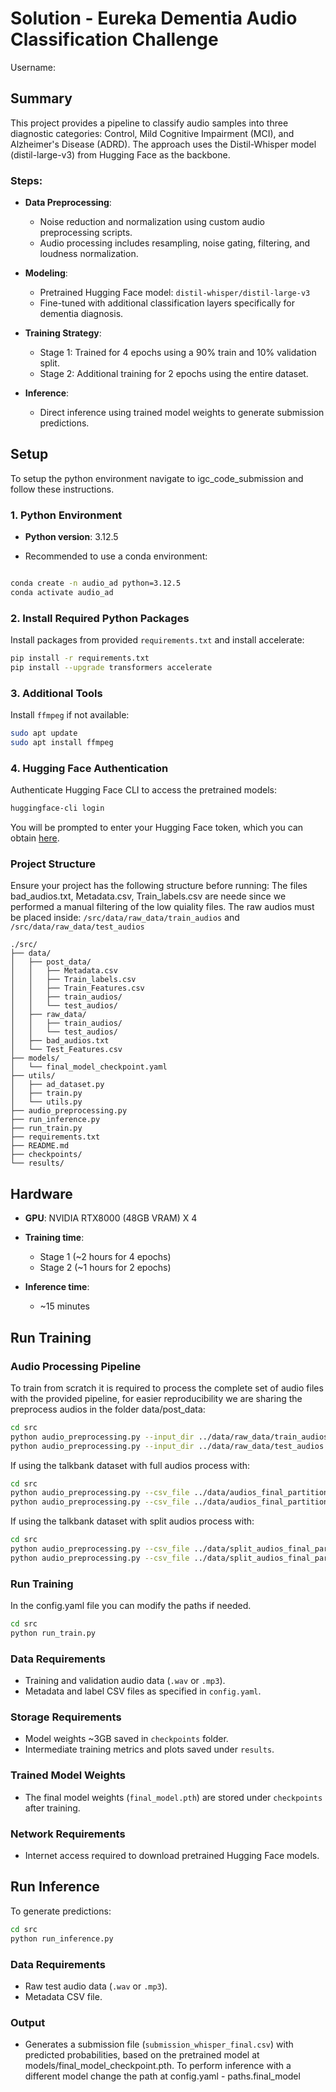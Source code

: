 # Solution - Eureka Dementia Audio Classification Challenge

Username: <IGCPHARMA-Team>

## Summary

This project provides a pipeline to classify audio samples into three diagnostic categories: Control, Mild Cognitive Impairment (MCI), and Alzheimer's Disease (ADRD). The approach uses the Distil-Whisper model (distil-large-v3) from Hugging Face as the backbone.

### Steps:
- **Data Preprocessing**:
  - Noise reduction and normalization using custom audio preprocessing scripts.
  - Audio processing includes resampling, noise gating, filtering, and loudness normalization.

- **Modeling**:
  - Pretrained Hugging Face model: `distil-whisper/distil-large-v3`
  - Fine-tuned with additional classification layers specifically for dementia diagnosis.

- **Training Strategy**:
  - Stage 1: Trained for 4 epochs using a 90% train and 10% validation split.
  - Stage 2: Additional training for 2 epochs using the entire dataset.

- **Inference**:
  - Direct inference using trained model weights to generate submission predictions.

## Setup
To setup the python environment navigate to igc_code_submission and follow these instructions. 
### 1. Python Environment

- **Python version**: 3.12.5

- Recommended to use a conda environment:

```bash

conda create -n audio_ad python=3.12.5
conda activate audio_ad
```

### 2. Install Required Python Packages

Install packages from provided `requirements.txt` and install accelerate:

```bash
pip install -r requirements.txt
pip install --upgrade transformers accelerate
```

### 3. Additional Tools

Install `ffmpeg` if not available:

```bash
sudo apt update
sudo apt install ffmpeg
```
### 4. Hugging Face Authentication

Authenticate Hugging Face CLI to access the pretrained models:

```bash
huggingface-cli login
```

You will be prompted to enter your Hugging Face token, which you can obtain [here](https://huggingface.co/settings/tokens).

### Project Structure

Ensure your project has the following structure before running:
The files bad_audios.txt, Metadata.csv, Train_labels.csv are neede since we performed a manual filtering of the low quiality files. The raw audios must be placed inside: ```/src/data/raw_data/train_audios``` and ```/src/data/raw_data/test_audios``` 

```
./src/
├── data/
│   ├── post_data/
│   │   ├── Metadata.csv
│   │   ├── Train_labels.csv
│   │   ├── Train_Features.csv
│   │   ├── train_audios/
│   │   └── test_audios/
│   ├── raw_data/
│   │   ├── train_audios/
│   │   └── test_audios/
│   ├── bad_audios.txt
│   └── Test_Features.csv
├── models/
│   └── final_model_checkpoint.yaml
├── utils/
│   ├── ad_dataset.py
│   ├── train.py
│   └── utils.py
├── audio_preprocessing.py
├── run_inference.py
├── run_train.py
├── requirements.txt
├── README.md
├── checkpoints/
└── results/
```

## Hardware

- **GPU**: NVIDIA RTX8000 (48GB VRAM) X 4
- **Training time**:
  - Stage 1 (~2 hours for 4 epochs)
  - Stage 2 (~1 hours for 2 epochs)

- **Inference time**:
  - ~15 minutes

## Run Training

### Audio Processing Pipeline
To train from scratch it is required to process the complete set of audio files with the provided pipeline, for easier reproducibility we are sharing
the preprocess audios in the folder data/post_data:

```bash
cd src
python audio_preprocessing.py --input_dir ../data/raw_data/train_audios --output_dir ../data/post_data/train_audios
python audio_preprocessing.py --input_dir ../data/raw_data/test_audios --output_dir ../data/post_data/test_audios
```

If using the talkbank dataset with full audios process with:
```bash
cd src
python audio_preprocessing.py --csv_file ../data/audios_final_partition.csv --train --output_dir ../data/post_data/train_audios/ --dataset_type talkbank-parallel --no-segment
python audio_preprocessing.py --csv_file ../data/audios_final_partition.csv --no-train --output_dir ../data/post_data/test_audios/ --dataset_type talkbank-parallel --no-segment
```

If using the talkbank dataset with split audios process with:
```bash
cd src
python audio_preprocessing.py --csv_file ../data/split_audios_final_partition.csv --train --output_dir ../data/post_data/train_audios/ --dataset_type talkbank-parallel --segment
python audio_preprocessing.py --csv_file ../data/split_audios_final_partition.csv --no-train --output_dir ../data/post_data/test_audios/ --dataset_type talkbank-parallel --segment
```
### Run Training

In the config.yaml file you can modify the paths if needed.
```bash
cd src
python run_train.py
```

### Data Requirements
- Training and validation audio data (`.wav` or `.mp3`).
- Metadata and label CSV files as specified in `config.yaml`.

### Storage Requirements
- Model weights ~3GB saved in `checkpoints` folder.
- Intermediate training metrics and plots saved under `results`.

### Trained Model Weights
- The final model weights (`final_model.pth`) are stored under `checkpoints` after training.

### Network Requirements
- Internet access required to download pretrained Hugging Face models.

## Run Inference

To generate predictions:

```bash
cd src
python run_inference.py
```

### Data Requirements
- Raw test audio data (`.wav` or `.mp3`).
- Metadata CSV file.

### Output
- Generates a submission file (`submission_whisper_final.csv`) with predicted probabilities, based on the pretrained model at models/final_model_checkpoint.pth. To perform inference with a different model change the path at config.yaml - paths.final_model 

